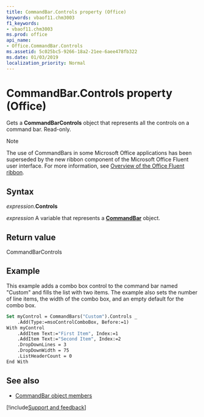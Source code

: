 ```yaml
---
title: CommandBar.Controls property (Office)
keywords: vbaof11.chm3003
f1_keywords:
- vbaof11.chm3003
ms.prod: office
api_name:
- Office.CommandBar.Controls
ms.assetid: 5c025bc5-9266-18a2-21ee-6aee478fb322
ms.date: 01/03/2019
localization_priority: Normal
---
```



# CommandBar.Controls property (Office)

Gets a **CommandBarControls** object that represents all the controls on a command bar. Read-only.

> [!NOTE]
> The use of CommandBars in some Microsoft Office applications has been superseded by the new ribbon component of the Microsoft Office Fluent user interface. For more information, see [Overview of the Office Fluent ribbon](../library-reference/concepts/overview-of-the-office-fluent-ribbon.md).


## Syntax

_expression_.**Controls**

_expression_ A variable that represents a **[CommandBar](Office.CommandBar.md)** object.


## Return value

CommandBarControls


## Example

This example adds a combo box control to the command bar named "Custom" and fills the list with two items. The example also sets the number of line items, the width of the combo box, and an empty default for the combo box.


```vb
Set myControl = CommandBars("Custom").Controls _ 
    .Add(Type:=msoControlComboBox, Before:=1) 
With myControl 
    .AddItem Text:="First Item", Index:=1 
    .AddItem Text:="Second Item", Index:=2 
    .DropDownLines = 3 
    .DropDownWidth = 75 
    .ListHeaderCount = 0 
End With
```


## See also

- [CommandBar object members](overview/library-reference/commandbar-members-office.md)

[!include[Support and feedback](~/includes/feedback-boilerplate.md)]
